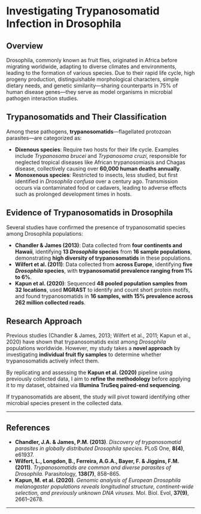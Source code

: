 # Investigating Trypanosomatid Infection in Drosophila  

## Overview  
Drosophila, commonly known as fruit flies, originated in Africa before migrating worldwide, adapting to diverse climates and environments, leading to the formation of various species. Due to their rapid life cycle, high progeny production, distinguishable morphological characters, simple dietary needs, and genetic similarity—sharing counterparts in 75% of human disease genes—they serve as model organisms in microbial pathogen interaction studies.  

## Trypanosomatids and Their Classification  
Among these pathogens, **trypanosomatids**—flagellated protozoan parasites—are categorized as:  
- **Dixenous species**: Require two hosts for their life cycle. Examples include *Trypanosoma brucei* and *Trypanosoma cruzi*, responsible for neglected tropical diseases like African trypanosomiasis and Chagas disease, collectively causing over **60,000 human deaths annually**.  
- **Monoxenous species**: Restricted to insects, less studied, but first identified in *Drosophila confusa* over a century ago. Transmission occurs via contaminated food or cadavers, leading to adverse effects such as prolonged development times in hosts.  

## Evidence of Trypanosomatids in Drosophila  
Several studies have confirmed the presence of trypanosomatid species among Drosophila populations:  

- **Chandler & James (2013)**: Data collected from **four continents and Hawaii**, identifying **13 *Drosophila* species** from **16 sample populations**, demonstrating **high diversity of trypanosomatids** in these populations.  
- **Wilfert et al. (2011)**: Data collected from **across Europe**, identifying **five *Drosophila* species**, with **trypanosomatid prevalence ranging from 1% to 6%**.  
- **Kapun et al. (2020)**: Sequenced **48 pooled population samples from 32 locations**, used **MGRAST** to identify and count short protein motifs, and found trypanosomatids in **16 samples, with 15% prevalence across 262 million collected reads**.  

## Research Approach  
Previous studies (Chandler & James, 2013; Wilfert et al., 2011; Kapun et al., 2020) have shown that trypanosomatids exist among *Drosophila* populations worldwide. However, my study takes a **novel approach** by investigating **individual fruit fly samples** to determine whether trypanosomatids actively infect them.  

By replicating and assessing the **Kapun et al. (2020)** pipeline using previously collected data, I aim to **refine the methodology** before applying it to my dataset, obtained via **Illumina TruSeq paired-end sequencing**.  

If trypanosomatids are absent, the study will pivot toward identifying other microbial species present in the collected data.  

---

## References  
- **Chandler, J.A. & James, P.M. (2013)**. *Discovery of trypanosomatid parasites in globally distributed Drosophila species.* PLoS One, **8(4)**, e61937.  
- **Wilfert, L., Longdon, B., Ferreira, A.G.A., Bayer, F. & Jiggins, F.M. (2011)**. *Trypanosomatids are common and diverse parasites of Drosophila.* Parasitology, **138(7)**, 858–865.  
- **Kapun, M. et al. (2020)**. *Genomic analysis of European Drosophila melanogaster populations reveals longitudinal structure, continent-wide selection, and previously unknown DNA viruses.* Mol. Biol. Evol, **37(9)**, 2661–2678.  

---
